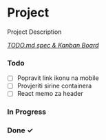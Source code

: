# Project

Project Description

<em>[TODO.md spec & Kanban Board](https://bit.ly/3fCwKfM)</em>

### Todo

- [ ] Popravit link ikonu na mobile  
- [ ] Provjeriti sirine containera  
- [ ] React memo za header  

### In Progress


### Done ✓


